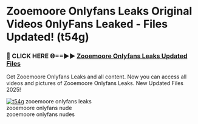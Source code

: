 # Zooemoore Onlyfans Leaks Original Videos 0nlyFans Leaked - Files Updated! (t54g)

<h3>🔴 CLICK HERE 🌐==►► <a href="https://tinyurl.com/2wckxsce" rel="nofollow">Zooemoore Onlyfans Leaks Updated Files</a></h3>

Get Zooemoore Onlyfans Leaks and all content. Now you can access all videos and pictures of Zooemoore Onlyfans Leaks. New Updated Files 2025!

[![t54g](https://i.imgur.com/AFduVYN.gif)](https://tinyurl.com/2wckxsce)
zooemoore onlyfans leaks<br>
zooemoore onlyfans nude<br>
zooemoore onlyfans nudes
